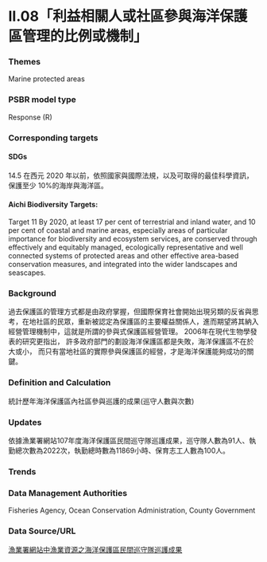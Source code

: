 # II.08「利益相關人或社區參與海洋保護區管理的比例或機制」

<script type="text/javascript" src="http://cdn.mathjax.org/mathjax/latest/MathJax.js?config=TeX-AMS-MML_HTMLorMML"></script>

### Themes
Marine protected areas
### PSBR model type
Response (R)
### Corresponding targets
#### SDGs
14.5 在西元 2020 年以前，依照國家與國際法規，以及可取得的最佳科學資訊，保護至少 10%的海岸與海洋區。
#### Aichi Biodiversity Targets:
Target 11 By 2020, at least 17 per cent of terrestrial and inland water, and 10 per cent of coastal and marine areas, especially areas of particular importance for biodiversity and ecosystem services, are conserved through effectively and equitably managed, ecologically representative and well connected systems of protected areas and other effective area-based conservation measures, and integrated into the wider landscapes and seascapes.
### Background
過去保護區的管理方式都是由政府掌握，但國際保育社會開始出現另類的反省與思考，在地社區的民眾，重新被認定為保護區的主要權益關係人，進而期望將其納入經營管理機制中，這就是所謂的參與式保護區經營管理。 2006年在現代生物學發表的研究更指出， 許多政府部門的劃設海洋保護區都是失敗，海洋保護區不在於大或小， 而只有當地社區的實際參與保護區的經營，才是海洋保護能夠成功的關鍵。
### Definition and Calculation
統計歷年海洋保護區內社區參與巡護的成果(巡守人數與次數)
### Updates
依據漁業署網站107年度海洋保護區民間巡守隊巡護成果，巡守隊人數為91人、執勤總次數為2022次，執勤總時數為11869小時、保育志工人數為100人。
### Trends
### Data Management Authorities
Fisheries Agency, Ocean Conservation Administration, County Government
### Data Source/URL
[漁業署網站中漁業資源之海洋保護區民間巡守隊巡護成果](https://www.fa.gov.tw/cht/TaiwanOceansProtectionAreas/content.aspx?id=1&chk=2001739d-d4cd-4ded-bf92-d570912baf08)